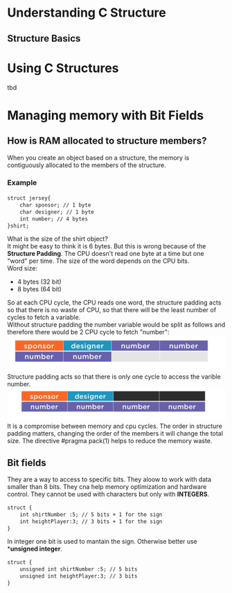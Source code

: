 # Understanding C Structure
## Structure Basics

# Using C Structures
tbd
# Managing memory with Bit Fields
## How is RAM allocated to structure members?
When you create an object based on a structure, the memory is contiguously allocated to the members of the structure.

### Example
```
struct jersey{
    char sponsor; // 1 byte
    char designer; // 1 byte
    int number; // 4 bytes
}shirt;
```
What is the size of the shirt object? <br>
It might be easy to think it is 6 bytes. But this is wrong because of the **Structure Padding**. The CPU doesn't read one byte at a time but one "word" per time. The size of the word depends on the CPU bits.<br/>
Word size:
- 4 bytes (32 bit)
- 8 bytes (64 bit)

So at each CPU cycle, the CPU reads one word, the structure padding acts so that there is no waste of CPU, so that there will be the least number of cycles to fetch a variable.<br/>
Without structure padding the number variable would be split as follows and therefore there would be 2 CPU cycle to fetch "number":
![Bad Structure Padding](/c_doc/img/bad_structure_padding.png "Bad Structure Padding")<br/>
Structure padding acts so that there is only one cycle to access the varible number. 
![Good Structure Padding](/c_doc/img/good_structure_padding.png "Good Structure Padding")<br/>
It is a compromise between memory and cpu cycles. The order in structure padding matters, changing the order of the members it will change the total size. 
The directive #pragma pack(1) helps to reduce the memory waste.

## Bit fields
They are a way to access to specific bits. They aloow to work with data smaller than 8 bits. They cna help memory optimization and hardware control. They cannot be used with characters but only with **INTEGERS**.
```
struct {
    int shirtNumber :5; // 5 bits + 1 for the sign
    int heightPlayer:3; // 3 bits + 1 for the sign
}
```
In integer one bit is used to mantain the sign. Otherwise better use ***unsigned integer**.
```
struct {
    unsigned int shirtNumber :5; // 5 bits 
    unsigned int heightPlayer:3; // 3 bits 
}
```
